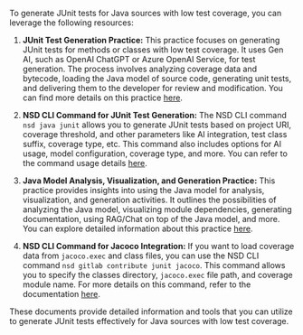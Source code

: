 To generate JUnit tests for Java sources with low test coverage, you can leverage the following resources:

1. **JUnit Test Generation Practice:** This practice focuses on generating JUnit tests for methods or classes with low test coverage. It uses Gen AI, such as OpenAI ChatGPT or Azure OpenAI Service, for test generation. The process involves analyzing coverage data and bytecode, loading the Java model of source code, generating unit tests, and delivering them to the developer for review and modification. You can find more details on this practice [here](https://docs.nasdanika.org/practices/junit/index.html).

2. **NSD CLI Command for JUnit Test Generation:** The NSD CLI command `nsd java junit` allows you to generate JUnit tests based on project URI, coverage threshold, and other parameters like AI integration, test class suffix, coverage type, etc. This command also includes options for AI usage, model configuration, coverage type, and more. You can refer to the command usage details [here](https://docs.nasdanika.org/nsd-cli/nsd/java/junit/index.html).

3. **Java Model Analysis, Visualization, and Generation Practice:** This practice provides insights into using the Java model for analysis, visualization, and generation activities. It outlines the possibilities of analyzing the Java model, visualizing module dependencies, generating documentation, using RAG/Chat on top of the Java model, and more. You can explore detailed information about this practice [here](https://docs.nasdanika.org/practices/java/index.html).

4. **NSD CLI Command for Jacoco Integration:** If you want to load coverage data from `jacoco.exec` and class files, you can use the NSD CLI command `nsd gitlab contribute junit jacoco`. This command allows you to specify the classes directory, `jacoco.exec` file path, and coverage module name. For more details on this command, refer to the documentation [here](https://docs.nasdanika.org/nsd-cli/nsd/gitlab/contribute/junit/jacoco/index.html).

These documents provide detailed information and tools that you can utilize to generate JUnit tests effectively for Java sources with low test coverage.
